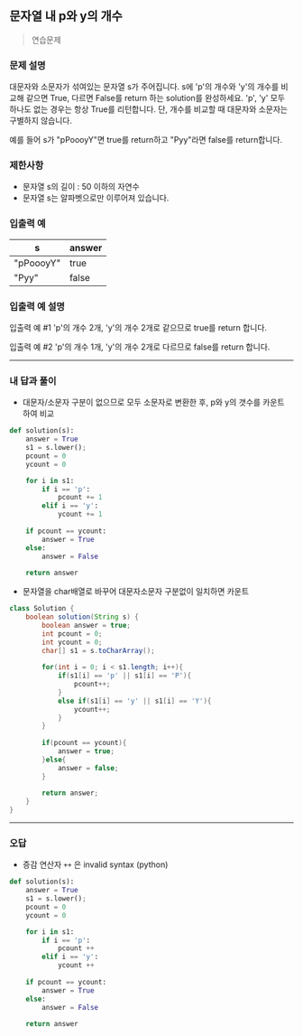 ## 문자열 내 p와 y의 개수

> 연습문제

### 문제 설명

대문자와 소문자가 섞여있는 문자열 s가 주어집니다. s에 'p'의 개수와 'y'의 개수를 비교해 같으면 True, 다르면 False를 return 하는 solution를 완성하세요. 'p', 'y' 모두 하나도 없는 경우는 항상 True를 리턴합니다. 단, 개수를 비교할 때 대문자와 소문자는 구별하지 않습니다.

예를 들어 s가 "pPoooyY"면 true를 return하고 "Pyy"라면 false를 return합니다.

### 제한사항

- 문자열 s의 길이 : 50 이하의 자연수
- 문자열 s는 알파벳으로만 이루어져 있습니다.

### 입출력 예

| s         | answer |
| --------- | ------ |
| "pPoooyY" | true   |
| "Pyy"     | false  |

### 입출력 예 설명

입출력 예 #1
'p'의 개수 2개, 'y'의 개수 2개로 같으므로 true를 return 합니다.

입출력 예 #2
'p'의 개수 1개, 'y'의 개수 2개로 다르므로 false를 return 합니다.

---

### 내 답과 풀이

- 대문자/소문자 구분이 없으므로 모두 소문자로 변환한 후, p와 y의 갯수를 카운트 하여 비교


```python
def solution(s):
    answer = True
    s1 = s.lower();
    pcount = 0
    ycount = 0

    for i in s1:
        if i == 'p':
            pcount += 1
        elif i == 'y':
            ycount += 1
            
    if pcount == ycount:
        answer = True
    else:
        answer = False
    
    return answer
```

- 문자열을 char배열로 바꾸어 대문자소문자 구분없이 일치하면 카운트

```java
class Solution {
    boolean solution(String s) {
        boolean answer = true;
        int pcount = 0;
        int ycount = 0;
        char[] s1 = s.toCharArray();
        
        for(int i = 0; i < s1.length; i++){
            if(s1[i] == 'p' || s1[i] == 'P'){
                pcount++;
            } 
            else if(s1[i] == 'y' || s1[i] == 'Y'){
                ycount++;
            }
        }
        
        if(pcount == ycount){
            answer = true;
        }else{
            answer = false;
        }
        
        return answer;
    }
}
```

---

### 오답

* 증감 연산자 `++` 은 invalid syntax (python)

```python
def solution(s):
    answer = True
    s1 = s.lower();
    pcount = 0
    ycount = 0

    for i in s1:
        if i == 'p':
            pcount ++
        elif i == 'y':
            ycount ++
            
    if pcount == ycount:
        answer = True
    else:
        answer = False
    
    return answer
```



